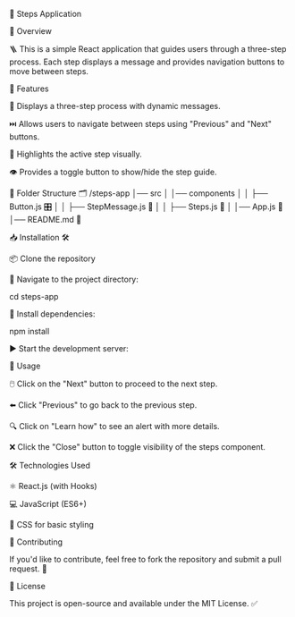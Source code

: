 🚀 Steps Application

📌 Overview

🪜 This is a simple React application that guides users through a three-step process. Each step displays a message and provides navigation buttons to move between steps.

🎯 Features

🔢 Displays a three-step process with dynamic messages.

⏭️ Allows users to navigate between steps using "Previous" and "Next" buttons.

🎯 Highlights the active step visually.

👁️ Provides a toggle button to show/hide the step guide.

📂 Folder Structure 🗂️
/steps-app
│── src
│ │── components
│ │ ├── Button.js 🎛️
│ │ ├── StepMessage.js 💬
│ │ ├── Steps.js 🏁
│ │── App.js 🚀
│── README.md 📄

📥 Installation 🛠️

📦 Clone the repository

📂 Navigate to the project directory:

cd steps-app

🔧 Install dependencies:

npm install

▶️ Start the development server:

🚀 Usage

🖱️ Click on the "Next" button to proceed to the next step.

⬅️ Click "Previous" to go back to the previous step.

🔍 Click on "Learn how" to see an alert with more details.

❌ Click the "Close" button to toggle visibility of the steps component.

🛠 Technologies Used

⚛️ React.js (with Hooks)

💻 JavaScript (ES6+)

🎨 CSS for basic styling

🤝 Contributing

If you'd like to contribute, feel free to fork the repository and submit a pull request. 🔀

📜 License

This project is open-source and available under the MIT License. ✅
